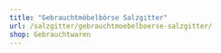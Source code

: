 ```yaml
---
title: "Gebrauchtmöbelbörse Salzgitter"
url: /salzgitter/gebrauchtmoebelboerse-salzgitter/
shop: Gebrauchtwaren
---
```


